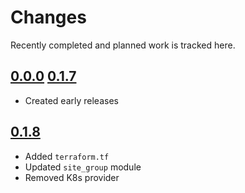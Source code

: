 # Changes
Recently completed and planned work is tracked here.

## [0.0.0](.) [0.1.7](.)
- Created early releases

## [0.1.8](.)
- Added `terraform.tf`
- Updated `site_group` module
- Removed K8s provider
